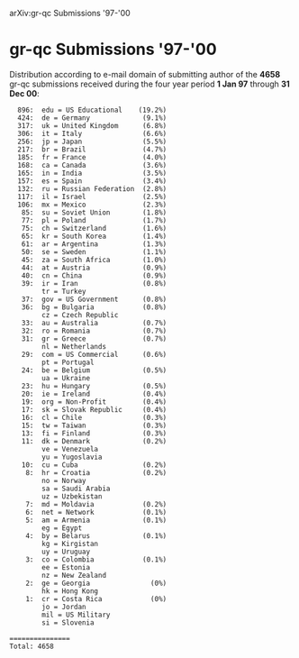 arXiv:gr-qc Submissions '97-'00

gr-qc Submissions '97-'00
=========================

Distribution according to e-mail domain of submitting author of the
**4658** gr-qc submissions received during the four year period **1 Jan
97** through **31 Dec 00**:

      896:  edu = US Educational    (19.2%)
      424:  de = Germany             (9.1%)
      317:  uk = United Kingdom      (6.8%)
      306:  it = Italy               (6.6%)
      256:  jp = Japan               (5.5%)
      217:  br = Brazil              (4.7%)
      185:  fr = France              (4.0%)
      168:  ca = Canada              (3.6%)
      165:  in = India               (3.5%)
      157:  es = Spain               (3.4%)
      132:  ru = Russian Federation  (2.8%)
      117:  il = Israel              (2.5%)
      106:  mx = Mexico              (2.3%)
       85:  su = Soviet Union        (1.8%)
       77:  pl = Poland              (1.7%)
       75:  ch = Switzerland         (1.6%)
       65:  kr = South Korea         (1.4%)
       61:  ar = Argentina           (1.3%)
       50:  se = Sweden              (1.1%)
       45:  za = South Africa        (1.0%)
       44:  at = Austria             (0.9%)
       40:  cn = China               (0.9%)
       39:  ir = Iran                (0.8%)
            tr = Turkey
       37:  gov = US Government      (0.8%)
       36:  bg = Bulgaria            (0.8%)
            cz = Czech Republic
       33:  au = Australia           (0.7%)
       32:  ro = Romania             (0.7%)
       31:  gr = Greece              (0.7%)
            nl = Netherlands
       29:  com = US Commercial      (0.6%)
            pt = Portugal
       24:  be = Belgium             (0.5%)
            ua = Ukraine
       23:  hu = Hungary             (0.5%)
       20:  ie = Ireland             (0.4%)
       19:  org = Non-Profit         (0.4%)
       17:  sk = Slovak Republic     (0.4%)
       16:  cl = Chile               (0.3%)
       15:  tw = Taiwan              (0.3%)
       13:  fi = Finland             (0.3%)
       11:  dk = Denmark             (0.2%)
            ve = Venezuela
            yu = Yugoslavia
       10:  cu = Cuba                (0.2%)
        8:  hr = Croatia             (0.2%)
            no = Norway
            sa = Saudi Arabia
            uz = Uzbekistan
        7:  md = Moldavia            (0.2%)
        6:  net = Network            (0.1%)
        5:  am = Armenia             (0.1%)
            eg = Egypt
        4:  by = Belarus             (0.1%)
            kg = Kirgistan
            uy = Uruguay
        3:  co = Colombia            (0.1%)
            ee = Estonia
            nz = New Zealand
        2:  ge = Georgia               (0%)
            hk = Hong Kong
        1:  cr = Costa Rica            (0%)
            jo = Jordan
            mil = US Military
            si = Slovenia

    ===============
    Total: 4658
